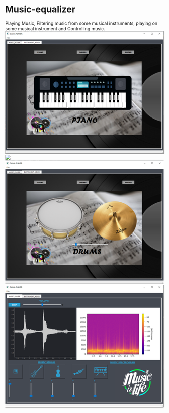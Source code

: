 # Music-equalizer
Playing Music, Filtering music from some musical instruments, playing on some musical instrument and Controlling music.
![](Capture.PNG)
![](Capture1.PNG)
![](Capture2.PNG)
![](Capture4.PNG)
